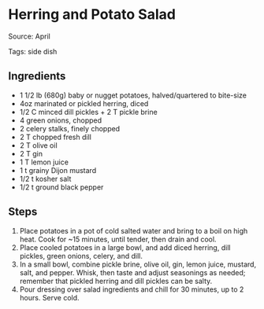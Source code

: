 # Herring and Potato Salad

Source: April

Tags: side dish

## Ingredients

* 1 1/2 lb (680g) baby or nugget potatoes, halved/quartered to bite-size
* 4oz marinated or pickled herring, diced
* 1/2 C minced dill pickles + 2 T pickle brine
* 4 green onions, chopped
* 2 celery stalks, finely chopped
* 2 T chopped fresh dill
* 2 T olive oil
* 2 T gin
* 1 T lemon juice
* 1 t grainy Dijon mustard
* 1/2 t kosher salt
* 1/2 t ground black pepper

## Steps

1. Place potatoes in a pot of cold salted water and bring to a boil on high heat.  Cook for ~15 minutes, until tender, then drain and cool.
2. Place cooled potatoes in a large bowl, and add diced herring, dill pickles, green onions, celery, and dill.
3. In a small bowl, combine pickle brine, olive oil, gin, lemon juice, mustard, salt, and pepper.  Whisk, then taste and adjust seasonings as needed; remember that pickled herring and dill pickles can be salty.
4. Pour dressing over salad ingredients and chill for 30 minutes, up to 2 hours.  Serve cold.
